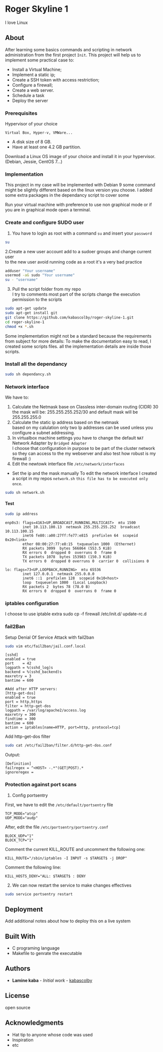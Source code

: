 # Roger Skyline 1

I love Linux

## About

After learning some basics commands and scripting in network administration
from the first project `Init`.
This project will help us to implement some practical case to:

- Install a Virtual Machine;
- Implement a static ip;
- Create a SSH token with access restriction;
- Configure a firewall;
- Create a web server.
- Schedule a task
- Deploy the server

### Prerequisites

Hypervisor of your choice

```text
Virtual Box, Hyper-v, VMWare...
```

- A disk size of 8 GB.
- Have at least one 4.2 GB partition.

Download a Linux OS image of your choice and install it in your hypervisor.
(Debian, Jessie, CentOS 7...)

### Implementation

This project in my case will be implemented with Debian 9 some command might
be slightly different based on the linux version you choose.
I added some extra packages in the dependancy script to cover some

Run your virtual machine with preference to use non graphical mode or
if you are in graphical mode open a terminal.

### Create and configure SUDO user

1. You have to login as root with a command `su` and insert your `password`

```bash
su
```

2.Create a new user account add to a sudoer groups and change current user<br>
to the new user
avoid running code as a root it's a very bad practice

```bash
adduser "Your username"
usermod -aG sudo "Your username"
su - "username"
```

3. Pull the script folder from my repo<br>
   I try to comments most part of the scripts
   change the execution permission to the scripts

```bash
sudo apt-get update
sudo apt-get install git
git clone https://github.com/kabascolby/roger-skyline-1.git
cd roger-skyline-1
chmod +x *.sh
```

Some implementation might not be a standard because the requirements
from subject for more details:
To make the documentation easy to read, I created some scripts files.
all the implementation details are inside those scripts.

### Install all the dependancy

```bash
sudo sh dependancy.sh
```

### Network interface

We have to:

1. Calculate the Netmask base on Classless inter-domain routing (CIDR) 30<br>
   the mask will be: 255.255.255.252/30 and default mask will be 255.255.255.0
2. Calculate the static ip address based on the netmask <br>
   based on my calulation only two Ip addresses can be used unless you configure
   a subnet addressing.
3. In virtualbox machine settings you have to change the default `NAT` Network Adapter by `Bridged Adapter`<br>
   I choose that configuration in purpose to be part of the cluster network so they can access to the my webserver
   and also test how robust is my firewall :)
4. Edit the newtowk interface file `/etc/network/interfaces`<br>

- Set the ip and the mask manually
  To edit the network interface I created a script in my repos `network.sh`
  `this file has to be executed only once`.

```bash
sudo sh network.sh
```

#### Test

```bash
sudo ip address
```

```console
enp0s3: flags=4163<UP,BROADCAST,RUNNING,MULTICAST>  mtu 1500
        inet 10.113.100.13  netmask 255.255.255.252  broadcast 10.113.100.15
        inet6 fe80::a00:27ff:fe77:e815  prefixlen 64  scopeid 0x20<link>
        ether 08:00:27:77:e8:15  txqueuelen 1000  (Ethernet)
        RX packets 3099  bytes 566864 (553.5 KiB)
        RX errors 0  dropped 0  overruns 0  frame 0
        TX packets 1078  bytes 153983 (150.3 KiB)
        TX errors 0  dropped 0 overruns 0  carrier 0  collisions 0

lo: flags=73<UP,LOOPBACK,RUNNING>  mtu 65536
        inet 127.0.0.1  netmask 255.0.0.0
        inet6 ::1  prefixlen 128  scopeid 0x10<host>
        loop  txqueuelen 1000  (Local Loopback)
        RX packets 2  bytes 78 (78.0 B)
        RX errors 0  dropped 0  overruns 0  frame 0
```

### iptables configuration

I choose to use iptable
extra
sudo cp -f firewall /etc/init.d/
update-rc.d

### fail2Ban

Setup Denial Of Service Attack with fail2ban

```bash
sudo vim etc/fail2ban/jail.conf.local
```

```console
[sshd]
enabled = true
port    = 42
logpath = %(sshd_log)s
backend = %(sshd_backend)s
maxretry = 3
bantime = 600

#Add after HTTP servers:
[http-get-dos]
enabled = true
port = http,https
filter = http-get-dos
logpath = /var/log/apache2/access.log
maxretry = 300
findtime = 300
bantime = 600
action = iptables[name=HTTP, port=http, protocol=tcp]
```

Add http-get-dos filter

```bash
sudo cat /etc/fail2ban/filter.d/http-get-dos.conf
```

Output:

```console
[Definition]
failregex = ^<HOST> -.*"(GET|POST).*
ignoreregex =
```

### Protection against port scans

1. Config portsentry

First, we have to edit the `/etc/default/portsentry` file

```console
TCP_MODE="atcp"
UDP_MODE="audp"
```

After, edit the file `/etc/portsentry/portsentry.conf`

```console
BLOCK_UDP="1"
BLOCK_TCP="1"
```

Comment the current KILL_ROUTE and uncomment the following one:

```console
KILL_ROUTE="/sbin/iptables -I INPUT -s $TARGET$ -j DROP"
```

Comment the following line:

```console
KILL_HOSTS_DENY="ALL: $TARGET$ : DENY
```

2. We can now restart the service to make changes effectives

```bash
sudo service portsentry restart
```

## Deployment

Add additional notes about how to deploy this on a live system

## Built With

- C programing language
- Makefile to genrate the executable

## Authors

- **Lamine kaba** - _Initial work_ - [kabascolby](https://github.com/kabascolby)

## License

open source

## Acknowledgments

- Hat tip to anyone whose code was used
- Inspiration
- etc
